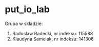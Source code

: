 # put_io_lab
Grupa w składzie:
1) Radosław Radecki, nr indeksu: 115588
2) Klaudyna Samelak, nr indeksu: 141306